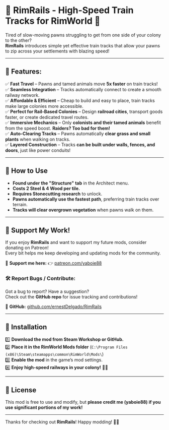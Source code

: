 # 🚂 RimRails - High-Speed Train Tracks for RimWorld 🚂

Tired of slow-moving pawns struggling to get from one side of your colony to the other?  
**RimRails** introduces simple yet effective train tracks that allow your pawns to zip across your settlements with blazing speed!  

---

## 📌 Features:
✅ **Fast Travel** – Pawns and tamed animals move **5x faster** on train tracks!  
✅ **Seamless Integration** – Tracks automatically connect to create a smooth railway network.  
✅ **Affordable & Efficient** – Cheap to build and easy to place, train tracks make large colonies more accessible.  
✅ **Perfect for Rail-Based Colonies** – Design **railroad cities**, transport goods faster, or create dedicated travel routes.  
✅ **Immersive Mechanics** – Only **colonists and their tamed animals** benefit from the speed boost. **Raiders? Too bad for them!**  
✅ **Auto-Clearing Tracks** – Pawns automatically **clear grass and small plants** when walking on tracks.  
✅ **Layered Construction** – Tracks **can be built under walls, fences, and doors**, just like power conduits!  

---

## 🚆 How to Use
- **Found under the "Structure" tab** in the Architect menu.  
- **Costs 2 Steel & 4 Wood per tile.**  
- **Requires Stonecutting research** to unlock.  
- **Pawns automatically use the fastest path**, preferring train tracks over terrain.  
- **Tracks will clear overgrown vegetation** when pawns walk on them.  

---

## 📢 Support My Work!
If you enjoy **RimRails** and want to support my future mods, consider donating on Patreon!  
Every bit helps me keep developing and updating mods for the community.  

💖 **Support me here:** 👉 [patreon.com/yaboie88](https://patreon.com/yaboie88)  

### 🛠 Report Bugs / Contribute:
Got a bug to report? Have a suggestion?  
Check out the **GitHub repo** for issue tracking and contributions!  

🔗 **GitHub:** [github.com/ernestDelgado/RimRails](https://github.com/ernestDelgado/RimRails)  

---

## 🔧 Installation
1️⃣ **Download the mod from Steam Workshop or GitHub.**  
2️⃣ **Place it in the RimWorld Mods folder** (`C:\Program Files (x86)\Steam\steamapps\common\RimWorld\Mods\`)  
3️⃣ **Enable the mod** in the game’s mod settings.  
4️⃣ **Enjoy high-speed railways in your colony!** 🚂💨  

---

## 📜 License
This mod is free to use and modify, but **please credit me (yaboie88) if you use significant portions of my work!**  

---

Thanks for checking out **RimRails**! Happy modding! 🚆💨  
